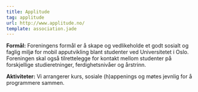 ```yaml
---
title: Applitude
tag: applitude
url: http://www.applitude.no/
template: association.jade
---
```


**Formål:** Foreningens formål er å skape og vedlikeholde et godt sosialt og faglig miljø for mobil apputvikling blant studenter ved Universitetet i Oslo. Foreningen skal også tilrettelegge for kontakt mellom studenter på forskjellige studieretninger, ferdighetsnivåer og årstrinn.

**Aktiviteter:** Vi arrangerer kurs, sosiale (h)appenings og møtes jevnlig for å programmere sammen.